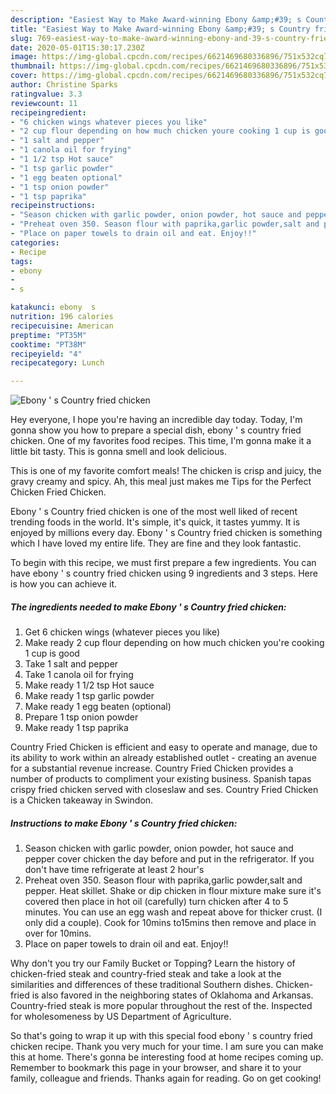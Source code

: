 ```yaml
---
description: "Easiest Way to Make Award-winning Ebony &amp;#39; s Country fried chicken"
title: "Easiest Way to Make Award-winning Ebony &amp;#39; s Country fried chicken"
slug: 769-easiest-way-to-make-award-winning-ebony-and-39-s-country-fried-chicken
date: 2020-05-01T15:30:17.230Z
image: https://img-global.cpcdn.com/recipes/6621469680336896/751x532cq70/ebony-s-country-fried-chicken-recipe-main-photo.jpg
thumbnail: https://img-global.cpcdn.com/recipes/6621469680336896/751x532cq70/ebony-s-country-fried-chicken-recipe-main-photo.jpg
cover: https://img-global.cpcdn.com/recipes/6621469680336896/751x532cq70/ebony-s-country-fried-chicken-recipe-main-photo.jpg
author: Christine Sparks
ratingvalue: 3.3
reviewcount: 11
recipeingredient:
- "6 chicken wings whatever pieces you like"
- "2 cup flour depending on how much chicken youre cooking 1 cup is good"
- "1 salt and pepper"
- "1 canola oil for frying"
- "1 1/2 tsp Hot sauce"
- "1 tsp garlic powder"
- "1 egg beaten optional"
- "1 tsp onion powder"
- "1 tsp paprika"
recipeinstructions:
- "Season chicken with garlic powder, onion powder, hot sauce and pepper cover chicken the day before and put in the refrigerator. If you don&#39;t have time refrigerate at least 2 hour&#39;s"
- "Preheat oven 350. Season flour with paprika,garlic powder,salt and pepper. Heat skillet. Shake or dip chicken in flour mixture make sure it&#39;s covered then place in hot oil (carefully) turn chicken after 4 to 5 minutes. You can use an egg wash and repeat above for thicker crust. (I only did a couple). Cook for 10mins to15mins then remove and place in over for 10mins."
- "Place on paper towels to drain oil and eat. Enjoy!!"
categories:
- Recipe
tags:
- ebony
- 
- s

katakunci: ebony  s 
nutrition: 196 calories
recipecuisine: American
preptime: "PT35M"
cooktime: "PT38M"
recipeyield: "4"
recipecategory: Lunch

---
```



![Ebony &#39; s Country fried chicken](https://img-global.cpcdn.com/recipes/6621469680336896/751x532cq70/ebony-s-country-fried-chicken-recipe-main-photo.jpg)

Hey everyone, I hope you're having an incredible day today. Today, I'm gonna show you how to prepare a special dish, ebony &#39; s country fried chicken. One of my favorites food recipes. This time, I'm gonna make it a little bit tasty. This is gonna smell and look delicious.

This is one of my favorite comfort meals! The chicken is crisp and juicy, the gravy creamy and spicy. Ah, this meal just makes me Tips for the Perfect Chicken Fried Chicken.

Ebony &#39; s Country fried chicken is one of the most well liked of recent trending foods in the world. It's simple, it's quick, it tastes yummy. It is enjoyed by millions every day. Ebony &#39; s Country fried chicken is something which I have loved my entire life. They are fine and they look fantastic.


To begin with this recipe, we must first prepare a few ingredients. You can have ebony &#39; s country fried chicken using 9 ingredients and 3 steps. Here is how you can achieve it.

<!--inarticleads1-->

##### The ingredients needed to make Ebony &#39; s Country fried chicken:

1. Get 6 chicken wings (whatever pieces you like)
1. Make ready 2 cup flour depending on how much chicken you&#39;re cooking 1 cup is good
1. Take 1 salt and pepper
1. Take 1 canola oil for frying
1. Make ready 1 1/2 tsp Hot sauce
1. Make ready 1 tsp garlic powder
1. Make ready 1 egg beaten (optional)
1. Prepare 1 tsp onion powder
1. Make ready 1 tsp paprika


Country Fried Chicken is efficient and easy to operate and manage, due to its ability to work within an already established outlet - creating an avenue for a substantial revenue increase. Country Fried Chicken provides a number of products to compliment your existing business. Spanish tapas crispy fried chicken served with closeslaw and ses. Country Fried Chicken is a Chicken takeaway in Swindon. 

<!--inarticleads2-->

##### Instructions to make Ebony &#39; s Country fried chicken:

1. Season chicken with garlic powder, onion powder, hot sauce and pepper cover chicken the day before and put in the refrigerator. If you don&#39;t have time refrigerate at least 2 hour&#39;s
1. Preheat oven 350. Season flour with paprika,garlic powder,salt and pepper. Heat skillet. Shake or dip chicken in flour mixture make sure it&#39;s covered then place in hot oil (carefully) turn chicken after 4 to 5 minutes. You can use an egg wash and repeat above for thicker crust. (I only did a couple). Cook for 10mins to15mins then remove and place in over for 10mins.
1. Place on paper towels to drain oil and eat. Enjoy!!


Why don&#39;t you try our Family Bucket or Topping? Learn the history of chicken-fried steak and country-fried steak and take a look at the similarities and differences of these traditional Southern dishes. Chicken-fried is also favored in the neighboring states of Oklahoma and Arkansas. Country-fried steak is more popular throughout the rest of the. Inspected for wholesomeness by US Department of Agriculture. 

So that's going to wrap it up with this special food ebony &#39; s country fried chicken recipe. Thank you very much for your time. I am sure you can make this at home. There's gonna be interesting food at home recipes coming up. Remember to bookmark this page in your browser, and share it to your family, colleague and friends. Thanks again for reading. Go on get cooking!
